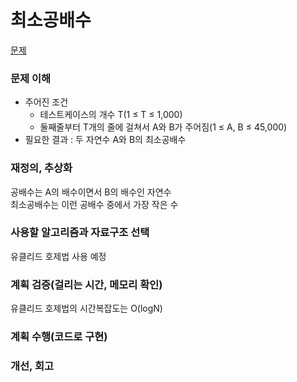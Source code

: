 # 최소공배수
[문제](https://www.acmicpc.net/problem/1934)

### 문제 이해
- 주어진 조건  
  - 테스트케이스의 개수 T(1 ≤ T ≤ 1,000)  
  - 둘째줄부터 T개의 줄에 걸쳐서 A와 B가 주어짐(1 ≤ A, B ≤ 45,000)  
- 필요한 결과 : 두 자연수 A와 B의 최소공배수

### 재정의, 추상화
공배수는 A의 배수이면서 B의 배수인 자연수    
최소공배수는 이런 공배수 중에서 가장 작은 수  

### 사용할 알고리즘과 자료구조 선택
유클리드 호제법 사용 예정

### 계획 검증(걸리는 시간, 메모리 확인)
유클리드 호제법의 시간복잡도는 O(logN)

### 계획 수행(코드로 구현)

### 개선, 회고
